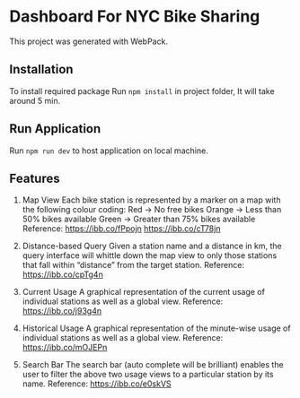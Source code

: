 # Dashboard For NYC Bike Sharing

This project was generated with WebPack.

## Installation
To install required package Run `npm install` in project folder, It will take around 5 min.

## Run Application
Run `npm run dev` to host application on local machine.

## Features
1. Map View
	Each bike station is represented by a marker on a map with the following colour coding:
	Red -> No free bikes
	Orange -> Less than 50% bikes available
	Green -> Greater than 75% bikes available
	Reference: 
	https://ibb.co/fPpojn
	https://ibb.co/cT78jn			

2. Distance-based Query
	Given a station name and a distance in km, the query interface will whittle down the map
	view to only those stations that fall within “distance” from the target station.
	Reference:
	https://ibb.co/cpTg4n
	
3. Current Usage
	A graphical representation of the current usage of individual stations as well as a global
	view.
	Reference: https://ibb.co/j93g4n
	
4. Historical Usage
	A graphical representation of the minute-wise usage of individual stations as well as a global
	view. 
	Reference: https://ibb.co/mOJEPn

5. Search Bar
	The search bar (auto complete will be brilliant) enables the user to filter the above two
	usage views to a particular station by its name.
	Reference: https://ibb.co/e0skVS